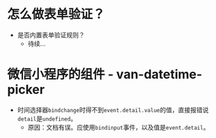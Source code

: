 # 怎么做表单验证？
* 是否内置表单验证规则？
    - 待续...

# 微信小程序的组件 - van-datetime-picker
* 时间选择器```bindchange```时得不到```event.detail.value```的值，直接报错说```detail```是```undefined```。
    - 原因：文档有误。应使用```bindinput```事件，以及值是```event.detail```。
